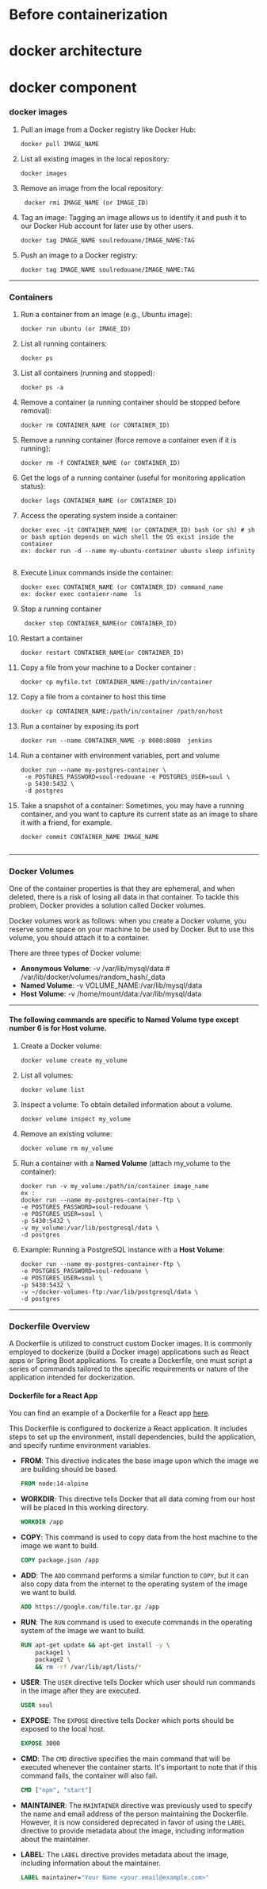 # Before containerization 

# docker architecture 

# docker component 

### docker images 


1. Pull an image from a Docker registry like Docker Hub:
   ```
   docker pull IMAGE_NAME
2. List all existing images in the local repository:
   ``` 
   docker images 
3. Remove an image from the local repository:
   ```
    docker rmi IMAGE_NAME (or IMAGE_ID)
4. Tag an image: Tagging an image allows us to identify it and push it to our Docker Hub account for later use by other users.
   ``` 
   docker tag IMAGE_NAME soulredouane/IMAGE_NAME:TAG
5. Push an image to a Docker registry:
   ```
   docker tag IMAGE_NAME soulredouane/IMAGE_NAME:TAG
-----

### Containers

1. Run a container from an image (e.g., Ubuntu image):
   ``` 
   docker run ubuntu (or IMAGE_ID)
2. List all running containers:
   ```
   docker ps 
3. List all containers (running and stopped):
   ```
   docker ps -a
4. Remove a container (a running container should be stopped before removal):
   ``` 
   docker rm CONTAINER_NAME (or CONTAINER_ID)
5. Remove a running container (force remove a container even if it is running):
   ``` 
   docker rm -f CONTAINER_NAME (or CONTAINER_ID)

6. Get the logs of a running container (useful for monitoring application status):
   ``` 
   docker logs CONTAINER_NAME (or CONTAINER_ID)
7. Access the operating system inside a container:
   ```
   docker exec -it CONTAINER_NAME (or CONTAINER_ID) bash (or sh) # sh or bash option depends on wich shell the OS exist inside the container 
   ex: docker run -d --name my-ubuntu-container ubuntu sleep infinity


8. Execute Linux commands inside the container:
   ``` 
   docker exec CONTAINER_NAME (or CONTAINER_ID) command_name
   ex: docker exec contaienr-name  ls 

9. Stop a running container
   ```
    docker stop CONTAINER_NAME(or CONTAINER_ID)
10. Restart a container 
    ```
    docker restart CONTAINER_NAME(or CONTAINER_ID)

11. Copy a file from your machine to a Docker container :
    ```
    docker cp myfile.txt CONTAINER_NAME:/path/in/container
12. Copy a file from a container to host this time 
    ```
    docker cp CONTAINER_NAME:/path/in/container /path/on/host
13. Run a container by exposing its port 
    ```
    docker run --name CONTAINER_NAME -p 8080:8080  jenkins
14. Run a container with environment variables, port and volume 
    ```
    docker run --name my-postgres-container \
     -e POSTGRES_PASSWORD=soul-redouane -e POSTGRES_USER=soul \
     -p 5430:5432 \
     -d postgres
15. Take a snapshot of a container: Sometimes, you may have a running container, and you want to capture its current state as an image to share it with a friend, for example.
    ``` 
    docker commit CONTAINER_NAME IMAGE_NAME


-----------
### Docker Volumes

One of the container properties is that they are ephemeral, and when deleted, there is a risk of losing all data in that container. To tackle this problem, Docker provides a solution called Docker volumes.

Docker volumes work as follows: when you create a Docker volume, you reserve some space on your machine to be used by Docker. But to use this volume, you should attach it to a container.



There are three types of Docker volume:
- **Anonymous Volume**: -v /var/lib/mysql/data  # /var/lib/docker/volumes/random_hash/_data
- **Named Volume**:  -v VOLUME_NAME:/var/lib/mysql/data
- **Host Volume**: -v /home/mount/data:/var/lib/mysql/data
-----

#### The following commands are specific to Named Volume type except  number 6 is for Host volume.

1. Create a Docker volume:
   ```
   docker volume create my_volume
2. List all volumes:
   ``` 
   docker volume list 
3. Inspect a volume: To obtain detailed information about a volume.
   ``` 
   docker volume inspect my_volume
4. Remove an existing volume:
   ```
   docker volume rm my_volume 

5. Run a container with a **Named Volume** (attach my_volume to the container):
   ```
   docker run -v my_volume:/path/in/container image_name
   ex :
   docker run --name my-postgres-container-ftp \
   -e POSTGRES_PASSWORD=soul-redouane \
   -e POSTGRES_USER=soul \
   -p 5430:5432 \
   -v my_volume:/var/lib/postgresql/data \
   -d postgres

6. Example: Running a PostgreSQL instance with a **Host Volume**:
   ```
   docker run --name my-postgres-container-ftp \
   -e POSTGRES_PASSWORD=soul-redouane \
   -e POSTGRES_USER=soul \
   -p 5430:5432 \
   -v ~/docker-volumes-ftp:/var/lib/postgresql/data \
   -d postgres

----------
### Dockerfile Overview

A Dockerfile is utilized to construct custom Docker images. It is commonly employed to dockerize (build a Docker image) applications such as React apps or Spring Boot applications. To create a Dockerfile, one must script a series of commands tailored to the specific requirements or nature of the application intended for dockerization.

#### Dockerfile for a React App

You can find an example of a Dockerfile for a React app [here](https://github.com/SOULREDOUANE/initial-react-app-dockerized-configured-for-runtime-env-variables/blob/main/Dockerfile).

This Dockerfile is configured to dockerize a React application. It includes steps to set up the environment, install dependencies, build the application, and specify runtime environment variables.

* **FROM**: This directive indicates the base image upon which the image we are building should be based.
  ```Dockerfile
  FROM node:14-alpine
* **WORKDIR**: This directive tells Docker that all data coming from our host will be placed in this working directory.
  ```Dockerfile
  WORKDIR /app
* **COPY**: This command is used to copy data from the host machine to the image we want to build.
  ```Dockerfile
  COPY package.json /app
* **ADD**: The `ADD` command performs a similar function to `COPY`, but it can also copy data from the internet to the operating system of the image we want to build.
  ```Dockerfile
  ADD https://google.com/file.tar.gz /app
* **RUN**: The `RUN` command is used to execute commands in the operating system of the image we want to build.
  ```Dockerfile
  RUN apt-get update && apt-get install -y \
      package1 \
      package2 \
      && rm -rf /var/lib/apt/lists/*
* **USER**: The `USER` directive tells Docker which user should run commands in the image after they are executed.

  ```Dockerfile
  USER soul
* **EXPOSE**: The `EXPOSE` directive tells Docker which ports should be exposed to the local host.
  ```Dockerfile
  EXPOSE 3000
* **CMD**: The `CMD` directive specifies the main command that will be executed whenever the container starts. It's important to note that if this command fails, the container will also fail.
  ```Dockerfile
  CMD ["npm", "start"]
* **MAINTAINER**: The `MAINTAINER` directive was previously used to specify the name and email address of the person maintaining the Dockerfile. However, it is now considered deprecated in favor of using the `LABEL` directive to provide metadata about the image, including information about the maintainer.

* **LABEL**: The `LABEL` directive provides metadata about the image, including information about the maintainer.

  ```Dockerfile
  LABEL maintainer="Your Name <your.email@example.com>"
  


